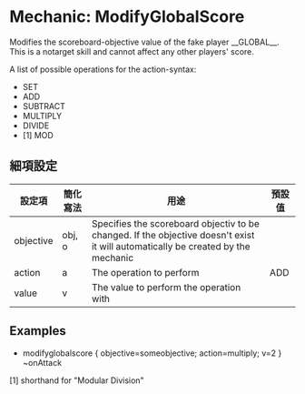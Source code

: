 Mechanic: ModifyGlobalScore
===========================

Modifies the scoreboard-objective value of the fake player \_\_GLOBAL\_\_.
This is a notarget skill and cannot affect any other players' score.

A list of possible operations for the action-syntax:

-   SET
-   ADD
-   SUBTRACT
-   MULTIPLY
-   DIVIDE
-   [1] MOD

細項設定
----------

| 設定項 | 簡化寫法 | 用途  | 預設值 |
|-----------|---------|----------------------------------------------------------------------------------------------------------------------------------|---------|
| objective | obj, o  | Specifies the scoreboard objectiv to be changed. If the objective doesn't exist it will automatically be created by the mechanic | |
| action| a   | The operation to perform  | ADD |
| value | v   | The value to perform the operation with   | |

  
Examples
----

- modifyglobalscore
{
objective=someobjective;
action=multiply;
v=2
} ~onAttack

[1] shorthand for "Modular Division"